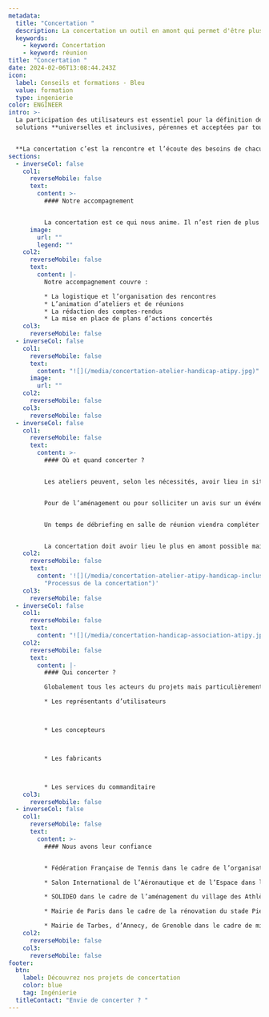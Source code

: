 ```yaml
---
metadata:
  title: "Concertation "
  description: La concertation un outil en amont qui permet d'être plus efficient
  keywords:
    - keyword: Concertation
    - keyword: réunion
title: "Concertation "
date: 2024-02-06T13:08:44.243Z
icon:
  label: Conseils et formations - Bleu
  value: formation
  type: ingenierie
color: ENGINEER
intro: >-
  La participation des utilisateurs est essentiel pour la définition de
  solutions **universelles et inclusives, pérennes et acceptées par tous.** 


  **La concertation c’est la rencontre et l’écoute des besoins de chacune des parties.**
sections:
  - inverseCol: false
    col1:
      reverseMobile: false
      text:
        content: >-
          #### Notre accompagnement


          La concertation est ce qui nous anime. Il n’est rien de plus cohérent pour nous que de faire se rencontrer la diversité des besoins, attentes et compétences pour faire émerger des solutions décidées collectivement.
      image:
        url: ""
        legend: ""
    col2:
      reverseMobile: false
      text:
        content: |-
          Notre accompagnement couvre :

          * La logistique et l’organisation des rencontres
          * L’animation d’ateliers et de réunions
          * La rédaction des comptes-rendus
          * La mise en place de plans d’actions concertés
    col3:
      reverseMobile: false
  - inverseCol: false
    col1:
      reverseMobile: false
      text:
        content: "![](/media/concertation-atelier-handicap-atipy.jpg)"
      image:
        url: ""
    col2:
      reverseMobile: false
    col3:
      reverseMobile: false
  - inverseCol: false
    col1:
      reverseMobile: false
      text:
        content: >-
          #### Où et quand concerter ?


          Les ateliers peuvent, selon les nécessités, avoir lieu in situ ou en salle de réunion. Cela dépend de ce qui est attendu. 


          Pour de l’aménagement ou pour solliciter un avis sur un événement, la visite terrain est évidemment indispensable.


          Un temps de débriefing en salle de réunion viendra compléter la démarche. C’est également le cas pour un projet de création, où l’intérieur favorise la qualité d’écoute et de travail.


          La concertation doit avoir lieu le plus en amont possible mais reste nécessaire à toutes les phases d’un projet.
    col2:
      reverseMobile: false
      text:
        content: '![](/media/concertation-atelier-atipy-handicap-inclusions.jpg
          "Processus de la concertation")'
    col3:
      reverseMobile: false
  - inverseCol: false
    col1:
      reverseMobile: false
      text:
        content: "![](/media/concertation-handicap-association-atipy.jpg)"
    col2:
      reverseMobile: false
      text:
        content: |-
          #### Qui concerter ?

          Globalement tous les acteurs du projets mais particulièrement :

          * Les représentants d’utilisateurs



          * Les concepteurs



          * Les fabricants



          * Les services du commanditaire
    col3:
      reverseMobile: false
  - inverseCol: false
    col1:
      reverseMobile: false
      text:
        content: >-
          #### N﻿ous avons leur confiance


          * Fédération Française de Tennis dans le cadre de l’organisation du tournoi de Roland-Garros

          * Salon International de l’Aéronautique et de l’Espace dans le cadre du Salon du Bourget

          * SOLIDEO dans le cadre de l’aménagement du village des Athlètes pour les JO 2024

          * Mairie de Paris dans le cadre de la rénovation du stade Pierre de Coubertin

          * Mairie de Tarbes, d’Annecy, de Grenoble dans le cadre de missions sur l’aménagement de l’espace public
    col2:
      reverseMobile: false
    col3:
      reverseMobile: false
footer:
  btn:
    label: Découvrez nos projets de concertation
    color: blue
    tag: Ingénierie
  titleContact: "Envie de concerter ? "
---
```

